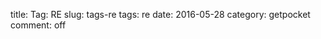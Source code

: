 title: Tag: RE
slug: tags-re
tags: re
date: 2016-05-28
category: getpocket
comment: off

<div id="show-data"></div>
<script type="text/javascript">
    $(window).load(function(){
        PocketAPI('re', '#show-data');
    });
</script>

